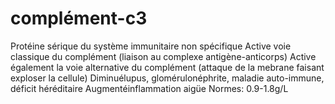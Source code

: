# complément-c3



Protéine sérique du système immunitaire non spécifique
Active voie classique du complément (liaison au complexe antigène-anticorps)
Active également la voie alternative du complément (attaque de la mebrane faisant exploser la cellule)
Diminuélupus, glomérulonéphrite, maladie auto-immune, déficit héréditaire
Augmentéinflammation aigüe
Normes: 0.9-1.8g/L 

